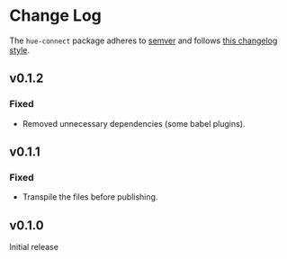 # Change Log

The `hue-connect` package adheres to [semver](http://semver.org/) and follows [this changelog style](http://keepachangelog.com/en/0.3.0/).

## v0.1.2
### Fixed
- Removed unnecessary dependencies (some babel plugins).

## v0.1.1
### Fixed
- Transpile the files before publishing.

## v0.1.0
Initial release
